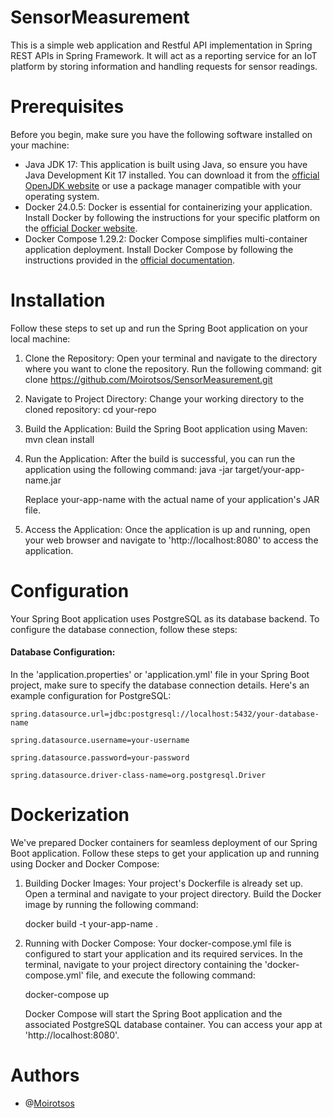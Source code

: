 # SensorMeasurement

This is a simple web application and Restful API implementation in Spring REST APIs in Spring Framework. It will act as a reporting service for an IoT platform by storing information and handling requests for sensor readings.

# Prerequisites

Before you begin, make sure you have the following software installed on your machine:

- Java JDK 17: This application is built using Java, so ensure you have Java Development Kit 17 installed. You can download it from the [official OpenJDK website](https://adoptium.net/) or use a package manager compatible with your operating system.
- Docker 24.0.5: Docker is essential for containerizing your application. Install Docker by following the instructions for your specific platform on the [official Docker website](https://docs.docker.com/get-docker/).
- Docker Compose 1.29.2: Docker Compose simplifies multi-container application deployment. Install Docker Compose by following the instructions provided in the [official documentation](https://docs.docker.com/compose/install/).

# Installation

  Follow these steps to set up and run the Spring Boot application on your local machine:

  1. Clone the Repository:
    Open your terminal and navigate to the directory where you want to clone the repository. 
    Run the following command:
    git clone https://github.com/Moirotsos/SensorMeasurement.git
 
  1. Navigate to Project Directory:
     Change your working directory to the cloned repository:
     cd your-repo
  1. Build the Application:
     Build the Spring Boot application using Maven:
     mvn clean install
  1. Run the Application:
     After the build is successful, you can run the application using the following command:
     java -jar target/your-app-name.jar
     
     Replace your-app-name with the actual name of your application's JAR file.

  1. Access the Application:
     Once the application is up and running, open your web browser and navigate to 'http://localhost:8080' to access the application.



# Configuration
  
  Your Spring Boot application uses PostgreSQL as its database backend. To configure the database connection, follow these steps:

  #### Database Configuration:

  In the 'application.properties' or 'application.yml' file in your Spring Boot project, make sure to specify the database connection details. Here's    an example configuration for PostgreSQL:

    spring.datasource.url=jdbc:postgresql://localhost:5432/your-database-name
  
    spring.datasource.username=your-username
  
    spring.datasource.password=your-password
  
    spring.datasource.driver-class-name=org.postgresql.Driver
  
 
# Dockerization

 We've prepared Docker containers for seamless deployment of our Spring Boot application. Follow these steps to get your application up and running     using Docker and Docker Compose:

 1. Building Docker Images:
    Your project's Dockerfile is already set up. Open a terminal and navigate to your project directory. Build the Docker image by running the       following command:
    
    docker build -t your-app-name .

 1. Running with Docker Compose:
    Your docker-compose.yml file is configured to start your application and its required services. In the terminal, navigate to your project           directory containing the 'docker-compose.yml' file, and execute the following command:

    docker-compose up
    
    Docker Compose will start the Spring Boot application and the associated PostgreSQL database container. You can access your app at       'http://localhost:8080'.

# Authors     
- @[Moirotsos](https://github.com/Moirotsos/SensorMeasurement.git)

